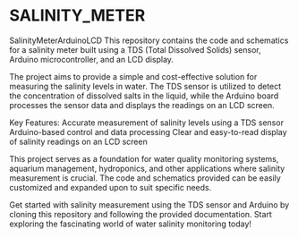 # SALINITY_METER
 SalinityMeterArduinoLCD  This repository contains the code and schematics for a salinity meter built using a TDS (Total Dissolved Solids) sensor, Arduino microcontroller, and an LCD display. 
 
The project aims to provide a simple and cost-effective solution for measuring the salinity levels in water. The TDS sensor is utilized to detect the concentration of dissolved salts in the liquid, while the Arduino board processes the sensor data and displays the readings on an LCD screen.  

Key Features: 
Accurate measurement of salinity levels using a TDS sensor 
Arduino-based control and data processing 
Clear and easy-to-read display of salinity readings on an LCD screen 

This project serves as a foundation for water quality monitoring systems, aquarium management, hydroponics, and other applications where salinity measurement is crucial. The code and schematics provided can be easily customized and expanded upon to suit specific needs. 

Get started with salinity measurement using the TDS sensor and Arduino by cloning this repository and following the provided documentation. Start exploring the fascinating world of water salinity monitoring today!
